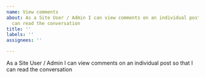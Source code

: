 ```yaml
---
name: View comments
about: As a Site User / Admin I can view comments on an individual post so that I
  can read the conversation
title: ''
labels: ''
assignees: ''

---
```


As a Site User / Admin I can view comments on an individual post so that I can read the conversation
